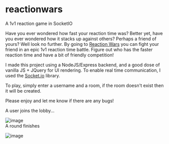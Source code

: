 # reactionwars
A 1v1 reaction game in SocketIO

Have you ever wondered how fast your reaction time was? Better yet, have you ever wondered how it stacks up against others? Perhaps a friend of yours? Well look no further.
By going to [Reaction Wars](https://reactionwarsv1.herokuapp.com/) you can fight your friend in an epic 1v1 reaction time battle. Figure out who has the faster
reaction time and have a bit of friendly competition!

I made this project using a NodeJS/Express backend, and a good dose of vanilla JS + JQuery for UI rendering. 
To enable real time communication, I used the [Socket.io](https://socket.io/) library.

To play, simply enter a username and a room, if the room doesn't exist then it will be created.

 Please enjoy and let me know if there are any bugs!
 
A user joins the lobby...

![image](https://user-images.githubusercontent.com/69275171/119087083-216a1780-b9cc-11eb-8167-2fb542c067dd.png)
<br>
A round finishes

![image](https://user-images.githubusercontent.com/69275171/119087137-43fc3080-b9cc-11eb-9e63-1acf80e6bb77.png)
